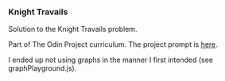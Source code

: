 ### Knight Travails

Solution to the Knight Travails problem.

Part of The Odin Project curriculum. The project prompt is [here](https://www.theodinproject.com/lessons/javascript-knights-travails).

I ended up not using graphs in the manner I first intended (see graphPlayground.js).
